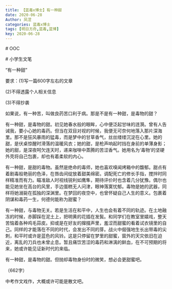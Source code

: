```yaml
---
title: 【蓝毒x博士】有一种甜
date: 2020-06-28
Author: 凤涅
categories: 蓝毒x博士
tags: [明日方舟,蓝毒,蓝博]
key: 2020-06-28
---
```


\# OOC

\# 小学生文笔

“有一种甜”

要求：(1)写一篇600字左右的文章

(2)不得透露个人相关信息

(3)不得抄袭





如果说，有一种苦，叫做良药苦口利于病。那是不是有一种甜，是毒物的甜？

有一种甜，是毒物的甜。初见她春水般的眼眸，心中便泛起甘味的涟漪。曾有人告诫我，要小心她的毒药。但当在双目对视的时候，我便无可奈何地落入那片深海里。那不是狂风暴雨的猛毒，而是梦中的甘草香气，丝丝缕缕沉淀在心里。她的甜，是伏桌惊醒时滑落的温暖风衣；她的甜，是枪声响起时挡在身前的单薄身影；她的甜，是深夜呵欠连天时，递来咖啡中蒸腾的苦涩香气。她用名为‘毒物’的坚硬外壳将自己包裹，却也有着柔软的内心。

有一种甜，是甜的毒物。虽然是绝命的毒师，她也喜欢嗅闻烤箱中的馥郁。甜点有着剧毒般艳丽的色泽，在唇齿间绽放着甜美绵密。调配死亡的修长手指，搅拌时同样精准而有力。瞄准敌人时视线锐利如鹰隼，期待评价时也含着几分犹豫。偶尔也能见她坐在高台的风里，手边蛋糕无人问津，眼神落寞忧郁。毒物是她的武器，同样将她溺毙在孤独的深渊里。在梦回的夜空中，也曾怀疑自己人生的意义。包裹着阴谋和毒药一生，何德何能称为甜蜜？

有一种甜，与毒物无关。若是生活在和平中，人生也会有着不同的轨迹。在土地融冻的时候，赤脚踩在泥土上，把明黄的花插在发鬓。和同学们在教室里嬉戏，整天苦恼着各种鸡毛蒜皮。抑或是在好友的撺掇声里，羞涩而甜蜜的看着试衣镜里的自己。同样的才能落在不同的时代，会发出不同的芽。战火中倔强地生长出带毒的尖刺，和平时或许是蓝色的风铃。这是只停留在梦里的甜蜜，窗外的天灾依旧在迫近，离乱的刀兵也未曾止息。暂且痛饮苦涩的毒药和淋漓的鲜血，在不可预期的将来，她或许能见证新时代的来临。

有一种甜，是毒物的甜。但抛却毒物身份时的微笑，想必会更甜蜜吧。

（662字）



中考作文戏作，大概或许可能是散文吧。
